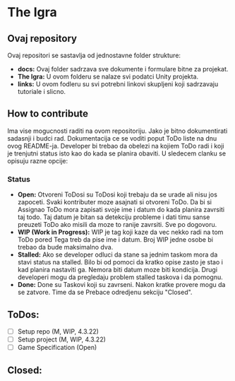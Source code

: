 # The Igra

## Ovaj repository
Ovaj repositori se sastavlja od jednostavne folder strukture:
- **docs:** Ovaj folder sadrzava sve dokumente i formulare bitne za projekat.
- **The Igra:** U ovom folderu se nalaze svi podatci Unity projekta.
- **links:** U ovom fodleru su svi potrebni linkovi skupljeni koji sadrzavaju tutoriale i slicno.

## How to contribute
Ima vise mogucnosti raditi na ovom repositoriju. Jako je bitno dokumentirati sadasnji i budci rad.
Dokumentacija ce se voditi poput ToDo liste na dnu ovog README-ja. Developer bi trebao da obelezi na
kojiem ToDo radi i koji je trenjutni status isto kao do kada se planira obaviti. U sledecem clanku se opisuju razne opcije:

### Status
- **Open:** Otvoreni ToDosi su ToDosi koji trebaju da se urade ali nisu jos zapoceti. Svaki kontributer moze asajnati si
otvoreni ToDo. Da bi si Assignao ToDo mora zapisati svoje ime i datum do kada planira zavrsiti taj todo. Taj datum je bitan
sa detekciju probleme i dati timu sanse preuzeti ToDo ako misili da moze to ranije zavrsiti. Sve po dogovoru.
- **WIP (Work in Progress):** WIP je tag koji kaze da vec nekko radi na tom ToDo pored Tega treb da pise ime i datum.
Broj WIP jedne osobe bi trebao da bude maksimalno dva.
- **Stalled:** Ako se developer odluci da stane sa jednim taskom mora da stavi status na stalled. Bilo bi od pomoci da
kratko opise zasto je stao i kad planira nastaviti ga. Nemora biti datum moze biti kondicija. Drugi developeri mogu da
pregledaju problem stalled taskova i da pomognu.
- **Done:** Done su Taskovi koji su zavrseni. Nakon kratke provere mogu da se zatvore. Time da se Prebace odredjenu sekciju "Closed".

## ToDos:
- [ ] Setup repo (M, WIP, 4.3.22)
- [ ] Setup project (M, WIP, 4.3.22)
- [ ] Game Specification (Open)

## Closed: